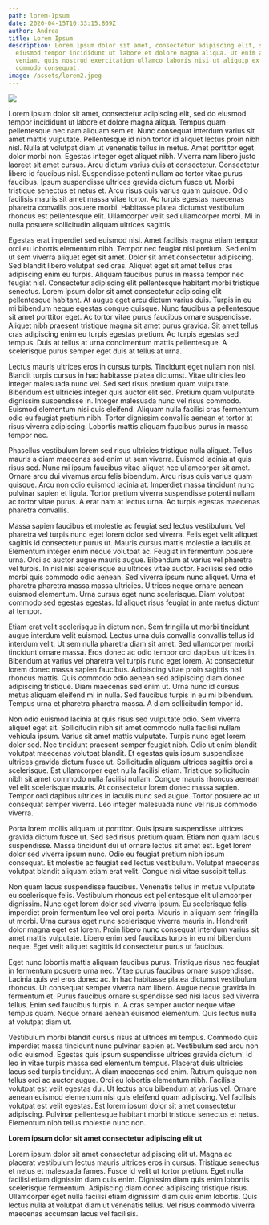 ```yaml
---
path: lorem-Ipsum
date: 2020-04-15T10:33:15.869Z
author: Andrea
title: Lorem Ipsum
description: Lorem ipsum dolor sit amet, consectetur adipiscing elit, sed do
  eiusmod tempor incididunt ut labore et dolore magna aliqua. Ut enim ad minim
  veniam, quis nostrud exercitation ullamco laboris nisi ut aliquip ex ea
  commodo consequat.
image: /assets/lorem2.jpeg
---
```

![](/assets/lorem2.jpeg)

Lorem ipsum dolor sit amet, consectetur adipiscing elit, sed do eiusmod tempor incididunt ut labore et dolore magna aliqua. Tempus quam pellentesque nec nam aliquam sem et. Nunc consequat interdum varius sit amet mattis vulputate. Pellentesque id nibh tortor id aliquet lectus proin nibh nisl. Nulla at volutpat diam ut venenatis tellus in metus. Amet porttitor eget dolor morbi non. Egestas integer eget aliquet nibh. Viverra nam libero justo laoreet sit amet cursus. Arcu dictum varius duis at consectetur. Consectetur libero id faucibus nisl. Suspendisse potenti nullam ac tortor vitae purus faucibus. Ipsum suspendisse ultrices gravida dictum fusce ut. Morbi tristique senectus et netus et. Arcu risus quis varius quam quisque. Odio facilisis mauris sit amet massa vitae tortor. Ac turpis egestas maecenas pharetra convallis posuere morbi. Habitasse platea dictumst vestibulum rhoncus est pellentesque elit. Ullamcorper velit sed ullamcorper morbi. Mi in nulla posuere sollicitudin aliquam ultrices sagittis.

Egestas erat imperdiet sed euismod nisi. Amet facilisis magna etiam tempor orci eu lobortis elementum nibh. Tempor nec feugiat nisl pretium. Sed enim ut sem viverra aliquet eget sit amet. Dolor sit amet consectetur adipiscing. Sed blandit libero volutpat sed cras. Aliquet eget sit amet tellus cras adipiscing enim eu turpis. Aliquam faucibus purus in massa tempor nec feugiat nisl. Consectetur adipiscing elit pellentesque habitant morbi tristique senectus. Lorem ipsum dolor sit amet consectetur adipiscing elit pellentesque habitant. At augue eget arcu dictum varius duis. Turpis in eu mi bibendum neque egestas congue quisque. Nunc faucibus a pellentesque sit amet porttitor eget. Ac tortor vitae purus faucibus ornare suspendisse. Aliquet nibh praesent tristique magna sit amet purus gravida. Sit amet tellus cras adipiscing enim eu turpis egestas pretium. Ac turpis egestas sed tempus. Duis at tellus at urna condimentum mattis pellentesque. A scelerisque purus semper eget duis at tellus at urna.

Lectus mauris ultrices eros in cursus turpis. Tincidunt eget nullam non nisi. Blandit turpis cursus in hac habitasse platea dictumst. Vitae ultricies leo integer malesuada nunc vel. Sed sed risus pretium quam vulputate. Bibendum est ultricies integer quis auctor elit sed. Pretium quam vulputate dignissim suspendisse in. Integer malesuada nunc vel risus commodo. Euismod elementum nisi quis eleifend. Aliquam nulla facilisi cras fermentum odio eu feugiat pretium nibh. Tortor dignissim convallis aenean et tortor at risus viverra adipiscing. Lobortis mattis aliquam faucibus purus in massa tempor nec.

Phasellus vestibulum lorem sed risus ultricies tristique nulla aliquet. Tellus mauris a diam maecenas sed enim ut sem viverra. Euismod lacinia at quis risus sed. Nunc mi ipsum faucibus vitae aliquet nec ullamcorper sit amet. Ornare arcu dui vivamus arcu felis bibendum. Arcu risus quis varius quam quisque. Arcu non odio euismod lacinia at. Imperdiet massa tincidunt nunc pulvinar sapien et ligula. Tortor pretium viverra suspendisse potenti nullam ac tortor vitae purus. A erat nam at lectus urna. Ac turpis egestas maecenas pharetra convallis.

Massa sapien faucibus et molestie ac feugiat sed lectus vestibulum. Vel pharetra vel turpis nunc eget lorem dolor sed viverra. Felis eget velit aliquet sagittis id consectetur purus ut. Mauris cursus mattis molestie a iaculis at. Elementum integer enim neque volutpat ac. Feugiat in fermentum posuere urna. Orci ac auctor augue mauris augue. Bibendum at varius vel pharetra vel turpis. In nisl nisi scelerisque eu ultrices vitae auctor. Facilisis sed odio morbi quis commodo odio aenean. Sed viverra ipsum nunc aliquet. Urna et pharetra pharetra massa massa ultricies. Ultrices neque ornare aenean euismod elementum. Urna cursus eget nunc scelerisque. Diam volutpat commodo sed egestas egestas. Id aliquet risus feugiat in ante metus dictum at tempor.

Etiam erat velit scelerisque in dictum non. Sem fringilla ut morbi tincidunt augue interdum velit euismod. Lectus urna duis convallis convallis tellus id interdum velit. Ut sem nulla pharetra diam sit amet. Sed ullamcorper morbi tincidunt ornare massa. Eros donec ac odio tempor orci dapibus ultrices in. Bibendum at varius vel pharetra vel turpis nunc eget lorem. At consectetur lorem donec massa sapien faucibus. Adipiscing vitae proin sagittis nisl rhoncus mattis. Quis commodo odio aenean sed adipiscing diam donec adipiscing tristique. Diam maecenas sed enim ut. Urna nunc id cursus metus aliquam eleifend mi in nulla. Sed faucibus turpis in eu mi bibendum. Tempus urna et pharetra pharetra massa. A diam sollicitudin tempor id.

Non odio euismod lacinia at quis risus sed vulputate odio. Sem viverra aliquet eget sit. Sollicitudin nibh sit amet commodo nulla facilisi nullam vehicula ipsum. Varius sit amet mattis vulputate. Turpis nunc eget lorem dolor sed. Nec tincidunt praesent semper feugiat nibh. Odio ut enim blandit volutpat maecenas volutpat blandit. Et egestas quis ipsum suspendisse ultrices gravida dictum fusce ut. Sollicitudin aliquam ultrices sagittis orci a scelerisque. Est ullamcorper eget nulla facilisi etiam. Tristique sollicitudin nibh sit amet commodo nulla facilisi nullam. Congue mauris rhoncus aenean vel elit scelerisque mauris. At consectetur lorem donec massa sapien. Tempor orci dapibus ultrices in iaculis nunc sed augue. Tortor posuere ac ut consequat semper viverra. Leo integer malesuada nunc vel risus commodo viverra.

Porta lorem mollis aliquam ut porttitor. Quis ipsum suspendisse ultrices gravida dictum fusce ut. Sed sed risus pretium quam. Etiam non quam lacus suspendisse. Massa tincidunt dui ut ornare lectus sit amet est. Eget lorem dolor sed viverra ipsum nunc. Odio eu feugiat pretium nibh ipsum consequat. Et molestie ac feugiat sed lectus vestibulum. Volutpat maecenas volutpat blandit aliquam etiam erat velit. Congue nisi vitae suscipit tellus.

Non quam lacus suspendisse faucibus. Venenatis tellus in metus vulputate eu scelerisque felis. Vestibulum rhoncus est pellentesque elit ullamcorper dignissim. Nunc eget lorem dolor sed viverra ipsum. Eu scelerisque felis imperdiet proin fermentum leo vel orci porta. Mauris in aliquam sem fringilla ut morbi. Urna cursus eget nunc scelerisque viverra mauris in. Hendrerit dolor magna eget est lorem. Proin libero nunc consequat interdum varius sit amet mattis vulputate. Libero enim sed faucibus turpis in eu mi bibendum neque. Eget velit aliquet sagittis id consectetur purus ut faucibus.

Eget nunc lobortis mattis aliquam faucibus purus. Tristique risus nec feugiat in fermentum posuere urna nec. Vitae purus faucibus ornare suspendisse. Lacinia quis vel eros donec ac. In hac habitasse platea dictumst vestibulum rhoncus. Ut consequat semper viverra nam libero. Augue neque gravida in fermentum et. Purus faucibus ornare suspendisse sed nisi lacus sed viverra tellus. Enim sed faucibus turpis in. A cras semper auctor neque vitae tempus quam. Neque ornare aenean euismod elementum. Quis lectus nulla at volutpat diam ut.

Vestibulum morbi blandit cursus risus at ultrices mi tempus. Commodo quis imperdiet massa tincidunt nunc pulvinar sapien et. Vestibulum sed arcu non odio euismod. Egestas quis ipsum suspendisse ultrices gravida dictum. Id leo in vitae turpis massa sed elementum tempus. Placerat duis ultricies lacus sed turpis tincidunt. A diam maecenas sed enim. Rutrum quisque non tellus orci ac auctor augue. Orci eu lobortis elementum nibh. Facilisis volutpat est velit egestas dui. Ut lectus arcu bibendum at varius vel. Ornare aenean euismod elementum nisi quis eleifend quam adipiscing. Vel facilisis volutpat est velit egestas. Est lorem ipsum dolor sit amet consectetur adipiscing. Pulvinar pellentesque habitant morbi tristique senectus et netus. Elementum nibh tellus molestie nunc non.

**Lorem ipsum dolor sit amet consectetur adipiscing elit ut**

Lorem ipsum dolor sit amet consectetur adipiscing elit ut. Magna ac placerat vestibulum lectus mauris ultrices eros in cursus. Tristique senectus et netus et malesuada fames. Fusce id velit ut tortor pretium. Eget nulla facilisi etiam dignissim diam quis enim. Dignissim diam quis enim lobortis scelerisque fermentum. Adipiscing diam donec adipiscing tristique risus. Ullamcorper eget nulla facilisi etiam dignissim diam quis enim lobortis. Quis lectus nulla at volutpat diam ut venenatis tellus. Vel risus commodo viverra maecenas accumsan lacus vel facilisis.